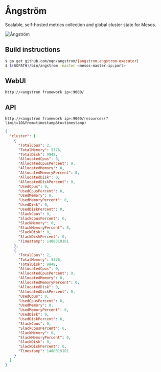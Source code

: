 Ångström
========

Scalable, self-hosted metrics collection and global cluster state for Mesos.

![Ångström](http://cl.ly/image/3P2301053q1a/angstrom.png)


## Build instructions

```bash
$ go get github.com/nqn/angstrom/{angstrom,angstrom-executor}
$ $(GOPATH)/bin/angstrom -master <mesos-master-ip:port>
```

## WebUI

`http://<angstrom framework ip>:9000/`

## API

`http://<angstrom framework ip>:9000/resources(?limit=10&from=timestamp&to=timestamp)`

```json
{
  "cluster": [
    {
      "TotalCpus": 2,
      "TotalMemory": 5376,
      "TotalDisk": 9948,
      "AllocatedCpus": 0,
      "AllocatedCpusPercent": 0,
      "AllocatedMemory": 0,
      "AllocatedMemoryPercent": 0,
      "AllocatedDisk": 0,
      "AllocatedDiskPercent": 0,
      "UsedCpus": 0,
      "UsedCpusPercent": 0,
      "UsedMemory": 0,
      "UsedMemoryPercent": 0,
      "UsedDisk": 0,
      "UsedDiskPercent": 0,
      "SlackCpus": 0,
      "SlackCpusPercent": 0,
      "SlackMemory": 0,
      "SlackMemoryPercent": 0,
      "SlackDisk": 0,
      "SlackDiskPercent": 0,
      "Timestamp": 1408319101
    },
    {
      "TotalCpus": 2,
      "TotalMemory": 5376,
      "TotalDisk": 9948,
      "AllocatedCpus": 0,
      "AllocatedCpusPercent": 0,
      "AllocatedMemory": 0,
      "AllocatedMemoryPercent": 0,
      "AllocatedDisk": 0,
      "AllocatedDiskPercent": 0,
      "UsedCpus": 0,
      "UsedCpusPercent": 0,
      "UsedMemory": 0,
      "UsedMemoryPercent": 0,
      "UsedDisk": 0,
      "UsedDiskPercent": 0,
      "SlackCpus": 0,
      "SlackCpusPercent": 0,
      "SlackMemory": 0,
      "SlackMemoryPercent": 0,
      "SlackDisk": 0,
      "SlackDiskPercent": 0,
      "Timestamp": 1408319101
    }
  ]
}
```

